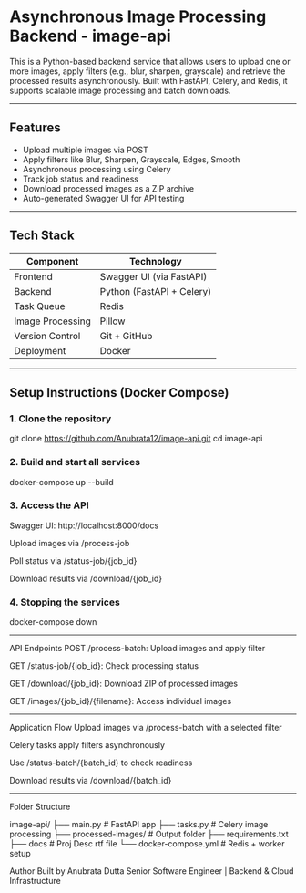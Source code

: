# Asynchronous Image Processing Backend - image-api

This is a Python-based backend service that allows users to upload one or more images, apply filters (e.g., blur, sharpen, grayscale) and retrieve the processed results asynchronously. Built with FastAPI, Celery, and Redis, it supports scalable image processing and batch downloads.

---

## Features

- Upload multiple images via POST
- Apply filters like Blur, Sharpen, Grayscale, Edges, Smooth
- Asynchronous processing using Celery
- Track job status and readiness
- Download processed images as a ZIP archive
- Auto-generated Swagger UI for API testing

---

## Tech Stack

| Component        | Technology                           |
|------------------|--------------------------------------|
| Frontend         | Swagger UI (via FastAPI)             |
| Backend          | Python (FastAPI + Celery)            |
| Task Queue       | Redis                                |
| Image Processing | Pillow                               |
| Version Control  | Git + GitHub                         |
| Deployment       | Docker                               |

---

## Setup Instructions (Docker Compose)

### 1. Clone the repository

git clone https://github.com/Anubrata12/image-api.git
cd image-api

### 2. Build and start all services

docker-compose up --build

### 3. Access the API
Swagger UI: http://localhost:8000/docs

Upload images via /process-job

Poll status via /status-job/{job_id}

Download results via /download/{job_id}

### 4. Stopping the services

docker-compose down

---

API Endpoints
POST /process-batch: Upload images and apply filter

GET /status-job/{job_id}: Check processing status

GET /download/{job_id}: Download ZIP of processed images

GET /images/{job_id}/{filename}: Access individual images

---

Application Flow
Upload images via /process-batch with a selected filter

Celery tasks apply filters asynchronously

Use /status-batch/{batch_id} to check readiness

Download results via /download/{batch_id}

---

Folder Structure

image-api/
├── main.py              # FastAPI app
├── tasks.py             # Celery image processing
├── processed-images/    # Output folder
├── requirements.txt
├── docs                 # Proj Desc rtf file
└── docker-compose.yml   # Redis + worker setup

Author
Built by Anubrata Dutta Senior Software Engineer | Backend & Cloud Infrastructure


